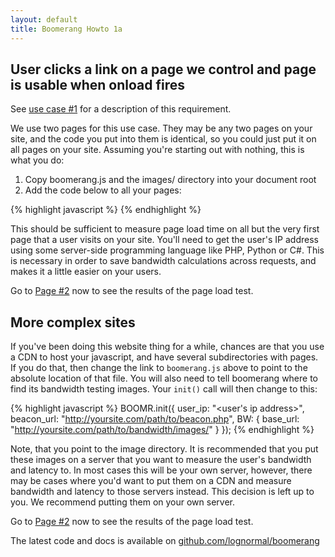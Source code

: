 ```yaml
---
layout: default 
title: Boomerang Howto 1a 
---
```


User clicks a link on a page we control and page is usable when onload fires
----------------------------------------------------------------------------

See [use case \#1](../use-cases.html#uc-1) for a description of this
requirement.

We use two pages for this use case. They may be any two pages on your
site, and the code you put into them is identical, so you could just put
it on all pages on your site. Assuming you're starting out with nothing,
this is what you do:

1.  Copy boomerang.js and the images/ directory into your document root
2.  Add the code below to all your pages:

{% highlight javascript %}
    <script src="boomerang.js" type="text/javascript"></script>
    <script type="text/javascript">
    BOOMR.init({
            user_ip: "<user's ip address>",
            beacon_url: "http://yoursite.com/path/to/beacon.php"
        });
    </script>
{% endhighlight %}

This should be sufficient to measure page load time on all but the very
first page that a user visits on your site. You'll need to get the
user's IP address using some server-side programming language like PHP,
Python or C\#. This is necessary in order to save bandwidth calculations
across requests, and makes it a little easier on your users.

Go to [Page \#2](howto-1a-page%232.html) now to see the results of the
page load test.

More complex sites
------------------

If you've been doing this website thing for a while, chances are that
you use a CDN to host your javascript, and have several subdirectories
with pages. If you do that, then change the link to `boomerang.js` above
to point to the absolute location of that file. You will also need to
tell boomerang where to find its bandwidth testing images. Your `init()`
call will then change to this:

{% highlight javascript %}
    BOOMR.init({
            user_ip: "<user's ip address>",
            beacon_url: "http://yoursite.com/path/to/beacon.php",
            BW: {
                base_url: "http://yoursite.com/path/to/bandwidth/images/"
            }
        });
{% endhighlight %}

Note, that you point to the image directory. It is recommended that you
put these images on a server that you want to measure the user's
bandwidth and latency to. In most cases this will be your own server,
however, there may be cases where you'd want to put them on a CDN and
measure bandwidth and latency to those servers instead. This decision is
left up to you. We recommend putting them on your own server.

Go to [Page \#2](howto-1a-page%232.html) now to see the results of the
page load test.

The latest code and docs is available on
[github.com/lognormal/boomerang](http://github.com/lognormal/boomerang/)


